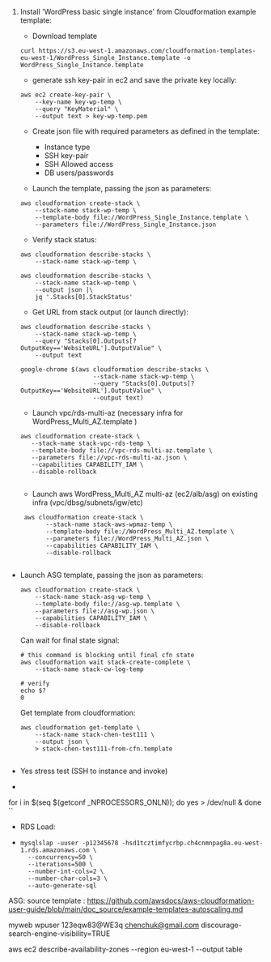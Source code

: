 
1. Install 'WordPress basic single instance' from Cloudformation
example template:
   
   * Download template 
   ```
   curl https://s3.eu-west-1.amazonaws.com/cloudformation-templates-eu-west-1/WordPress_Single_Instance.template -o WordPress_Single_Instance.template
   ```
   * generate ssh key-pair in ec2 and save the private key locally:
   ```
   aws ec2 create-key-pair \
       --key-name key-wp-temp \
       --query "KeyMaterial" \
       --output text > key-wp-temp.pem
   ```
   * Create json file with required parameters as defined in the template:
     * Instance type
     * SSH key-pair
     * SSH Allowed access
     * DB users/passwords
   

   * Launch the template, passing the json as parameters:
   ```
   aws cloudformation create-stack \
       --stack-name stack-wp-temp \
       --template-body file://WordPress_Single_Instance.template \
       --parameters file://WordPress_Single_Instance.json
   ```

   * Verify stack status:
   ```
   aws cloudformation describe-stacks \
       --stack-name stack-wp-temp \
   
   aws cloudformation describe-stacks \
       --stack-name stack-wp-temp \
       --output json |\
       jq '.Stacks[0].StackStatus'
   ```

   * Get URL from stack output (or launch directly):
   ```
   aws cloudformation describe-stacks \
       --stack-name stack-wp-temp \
       --query "Stacks[0].Outputs[?OutputKey=='WebsiteURL'].OutputValue" \
       --output text
       
   google-chrome $(aws cloudformation describe-stacks \
                       --stack-name stack-wp-temp \
                       --query "Stacks[0].Outputs[?OutputKey=='WebsiteURL'].OutputValue" \
                       --output text)    
   ```


   * Launch vpc/rds-multi-az (necessary infra for WordPress_Multi_AZ.template )
   ```
   aws cloudformation create-stack \                                                    
      --stack-name stack-vpc-rds-temp \
      --template-body file://vpc-rds-multi-az.template \
      --parameters file://vpc-rds-multi-az.json \
      --capabilities CAPABILITY_IAM \
      --disable-rollback

   
   ```

   * Launch aws WordPress_Multi_AZ multi-az (ec2/alb/asg) on existing infra (vpc/dbsg/subnets/igw/etc)
   ```
    aws cloudformation create-stack \
          --stack-name stack-aws-wpmaz-temp \
          --template-body file://WordPress_Multi_AZ.template \
          --parameters file://WordPress_Multi_AZ.json \
          --capabilities CAPABILITY_IAM \
          --disable-rollback
    
    ```


* Launch ASG template, passing the json as parameters:
  ```
  aws cloudformation create-stack \
      --stack-name stack-asg-wp-temp \
      --template-body file://asg-wp.template \
      --parameters file://asg-wp.json \
      --capabilities CAPABILITY_IAM \
      --disable-rollback
  ```

  
  Can wait for final state signal:
  ```
  # this command is blocking until final cfn state
  aws cloudformation wait stack-create-complete \
      --stack-name stack-cw-log-temp
  
  # verify
  echo $?
  0

  ```

  Get template from cloudformation:
  ```
  aws cloudformation get-template \
      --stack-name stack-chen-test111 \
      --output json \
      > stack-chen-test111-from-cfn.template
 
  ```





* Yes stress test (SSH to instance and invoke) 
* ```
for i in $(seq $(getconf _NPROCESSORS_ONLN)); do yes > /dev/null & done
``

* RDS Load:
* ```
  mysqlslap -uuser -p12345678 -hsd1tcztimfycrbp.ch4cnmnpag8a.eu-west-1.rds.amazonaws.com \
    --concurrency=50 \
    --iterations=500 \
    --number-int-cols=2 \
    --number-char-cols=3 \
    --auto-generate-sql
  
  ```


ASG: source template : 
https://github.com/awsdocs/aws-cloudformation-user-guide/blob/main/doc_source/example-templates-autoscaling.md



myweb
wpuser
123eqw83@WE3q
chenchuk@gmail.com
discourage-search-engine-visibility=TRUE


aws ec2 describe-availability-zones --region eu-west-1 --output table

